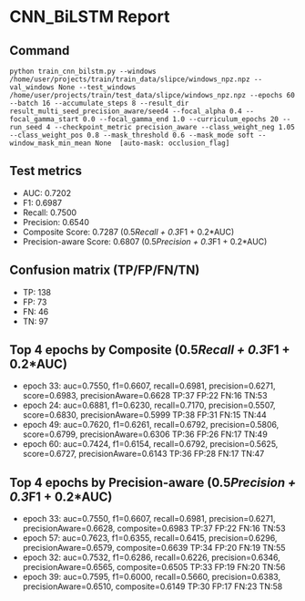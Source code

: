 # CNN_BiLSTM Report

## Command
```
python train_cnn_bilstm.py --windows /home/user/projects/train/train_data/slipce/windows_npz.npz --val_windows None --test_windows /home/user/projects/train/test_data/slipce/windows_npz.npz --epochs 60 --batch 16 --accumulate_steps 8 --result_dir result_multi_seed_precision_aware/seed4 --focal_alpha 0.4 --focal_gamma_start 0.0 --focal_gamma_end 1.0 --curriculum_epochs 20 --run_seed 4 --checkpoint_metric precision_aware --class_weight_neg 1.05 --class_weight_pos 0.8 --mask_threshold 0.6 --mask_mode soft --window_mask_min_mean None  [auto-mask: occlusion_flag]
```

## Test metrics
- AUC: 0.7202
- F1: 0.6987
- Recall: 0.7500
- Precision: 0.6540
- Composite Score: 0.7287 (0.5*Recall + 0.3*F1 + 0.2*AUC)
- Precision-aware Score: 0.6807 (0.5*Precision + 0.3*F1 + 0.2*AUC)
## Confusion matrix (TP/FP/FN/TN)
- TP: 138
- FP: 73
- FN: 46
- TN: 97

## Top 4 epochs by Composite (0.5*Recall + 0.3*F1 + 0.2*AUC)
- epoch 33: auc=0.7550, f1=0.6607, recall=0.6981, precision=0.6271, score=0.6983, precisionAware=0.6628  TP:37 FP:22 FN:16 TN:53
- epoch 24: auc=0.6881, f1=0.6230, recall=0.7170, precision=0.5507, score=0.6830, precisionAware=0.5999  TP:38 FP:31 FN:15 TN:44
- epoch 49: auc=0.7620, f1=0.6261, recall=0.6792, precision=0.5806, score=0.6799, precisionAware=0.6306  TP:36 FP:26 FN:17 TN:49
- epoch 60: auc=0.7424, f1=0.6154, recall=0.6792, precision=0.5625, score=0.6727, precisionAware=0.6143  TP:36 FP:28 FN:17 TN:47

## Top 4 epochs by Precision-aware (0.5*Precision + 0.3*F1 + 0.2*AUC)
- epoch 33: auc=0.7550, f1=0.6607, recall=0.6981, precision=0.6271, precisionAware=0.6628, composite=0.6983  TP:37 FP:22 FN:16 TN:53
- epoch 57: auc=0.7623, f1=0.6355, recall=0.6415, precision=0.6296, precisionAware=0.6579, composite=0.6639  TP:34 FP:20 FN:19 TN:55
- epoch 32: auc=0.7532, f1=0.6286, recall=0.6226, precision=0.6346, precisionAware=0.6565, composite=0.6505  TP:33 FP:19 FN:20 TN:56
- epoch 39: auc=0.7595, f1=0.6000, recall=0.5660, precision=0.6383, precisionAware=0.6510, composite=0.6149  TP:30 FP:17 FN:23 TN:58
